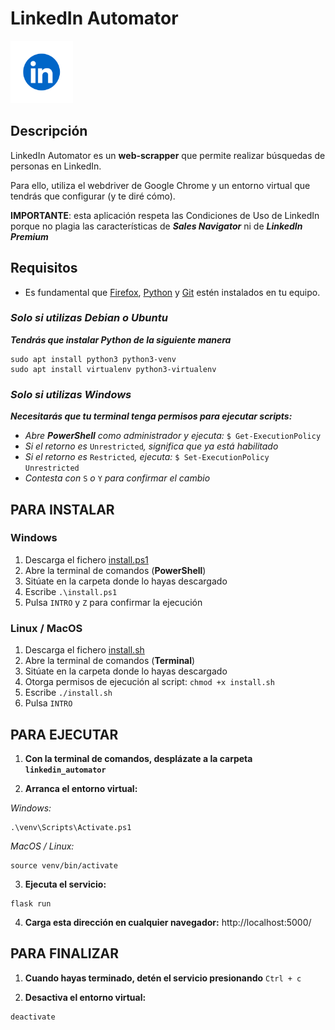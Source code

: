 # LinkedIn Automator
<img src="static/LinkedIn_Logo.png" alt="LinkedIn Logo" width="100">

## Descripción
LinkedIn Automator es un **web-scrapper** que permite realizar búsquedas de personas en LinkedIn. 

Para ello, utiliza el webdriver de Google Chrome y un entorno virtual que tendrás que configurar (y te diré cómo).

**IMPORTANTE**: esta aplicación respeta las Condiciones de Uso de LinkedIn porque no plagia las características de ***Sales Navigator*** ni de ***LinkedIn Premium***

## Requisitos
* Es fundamental que [Firefox](https://www.mozilla.org/es-ES/firefox/new/), [Python](https://www.python.org/downloads/) y [Git](https://git-scm.com/downloads?ref=allthings.how) estén instalados en tu equipo.

### *Solo si utilizas Debian o Ubuntu*
***Tendrás que instalar Python de la siguiente manera***

```
sudo apt install python3 python3-venv
sudo apt install virtualenv python3-virtualenv
```


### *Solo si utilizas Windows*
***Necesitarás que tu terminal tenga permisos para ejecutar scripts:***

* *Abre **PowerShell** como administrador y ejecuta:* ```$ Get-ExecutionPolicy```
* *Si el retorno es* ```Unrestricted```*, significa que ya está habilitado*
* *Si el retorno es* ```Restricted```*, ejecuta:* ``` $ Set-ExecutionPolicy Unrestricted ```
* *Contesta con* ```S``` *o* ```Y``` *para confirmar el cambio*


## PARA INSTALAR

### Windows
1. Descarga el fichero [install.ps1](https://github.com/Metalex84/linkedin_automator/blob/main/install.ps1)
2. Abre la terminal de comandos (**PowerShell**)
3. Sitúate en la carpeta donde lo hayas descargado
4. Escribe ```.\install.ps1``` 
5. Pulsa ```INTRO``` y ```Z``` para confirmar la ejecución

### Linux / MacOS
1. Descarga el fichero [install.sh](https://github.com/Metalex84/linkedin_automator/blob/main/install.sh)
2. Abre la terminal de comandos (**Terminal**)
3. Sitúate en la carpeta donde lo hayas descargado
4. Otorga permisos de ejecución al script: ```chmod +x install.sh```
4. Escribe ```./install.sh```
5. Pulsa ```INTRO``` 

## PARA EJECUTAR
1. **Con la terminal de comandos, desplázate a la carpeta ```linkedin_automator```**

2. **Arranca el entorno virtual:**

*Windows:*
```
.\venv\Scripts\Activate.ps1
```

*MacOS / Linux:*

```
source venv/bin/activate
```

3. **Ejecuta el servicio:**
```
flask run
```

4. **Carga esta dirección en cualquier navegador:**
http://localhost:5000/

## PARA FINALIZAR
1. **Cuando hayas terminado, detén el servicio presionando** ```Ctrl + c```

2. **Desactiva el entorno virtual:**
```
deactivate
```